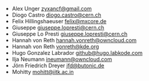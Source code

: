 - Alex Unger <zyxancf@gmail.com>
- Diogo Castro <diogo.castro@cern.ch>
- Felix Hillingshaeuser <felix@mxcore.de>
- Giuseppe <giuseppe.lopresti@cern.ch>
- Giuseppe Lo Presti <giuseppe.lopresti@cern.ch>
- Hannah von Reth <hannah.vonreth@owncloud.com>
- Hannah von Reth <vonreth@kde.org>
- Hugo Gonzalez Labrador <github@hugo.labkode.com>
- Ilja Neumann <ineumann@owncloud.com>
- Jörn Friedrich Dreyer <jfd@butonic.de>
- Mohitty <mohitt@iitk.ac.in>
